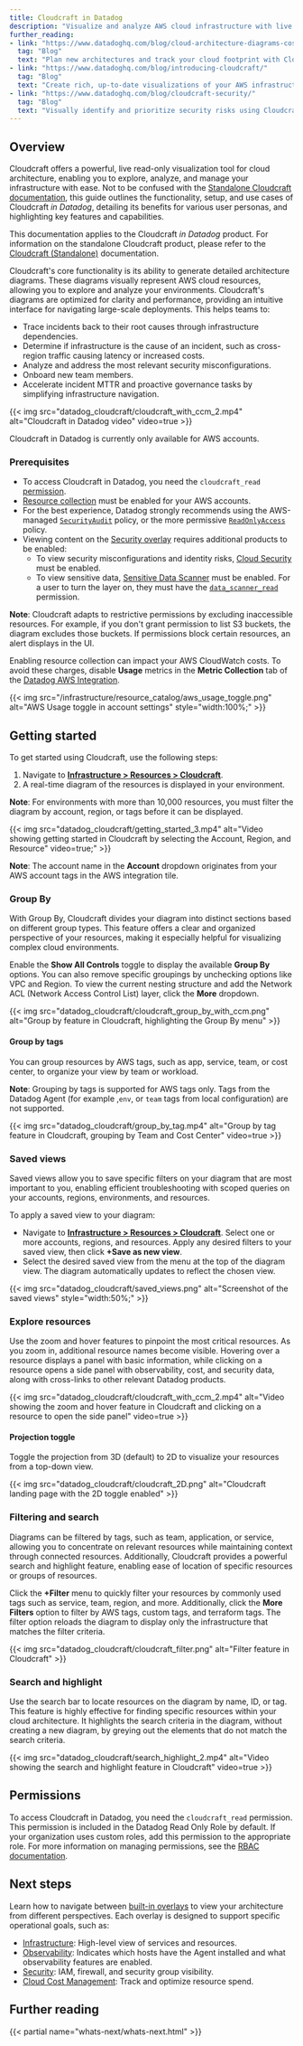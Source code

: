 ```yaml
---
title: Cloudcraft in Datadog
description: "Visualize and analyze AWS cloud infrastructure with live Cloudcraft diagrams in Datadog for troubleshooting, security analysis, and cost optimization."
further_reading:
- link: "https://www.datadoghq.com/blog/cloud-architecture-diagrams-cost-compliance-cloudcraft-datadog/"
  tag: "Blog"
  text: "Plan new architectures and track your cloud footprint with Cloudcraft (Standalone)"
- link: "https://www.datadoghq.com/blog/introducing-cloudcraft/"
  tag: "Blog"
  text: "Create rich, up-to-date visualizations of your AWS infrastructure with Cloudcraft in Datadog"
- link: "https://www.datadoghq.com/blog/cloudcraft-security/"
  tag: "Blog"
  text: "Visually identify and prioritize security risks using Cloudcraft"
---
```


## Overview

Cloudcraft offers a powerful, live read-only visualization tool for cloud architecture, enabling you to explore, analyze, and manage your infrastructure with ease. Not to be confused with the [Standalone Cloudcraft documentation][1], this guide outlines the functionality, setup, and use cases of Cloudcraft *in Datadog*, detailing its benefits for various user personas, and highlighting key features and capabilities.

<div class="alert alert-info">This documentation applies to the Cloudcraft <em>in Datadog</em> product. For information on the standalone Cloudcraft product, please refer to the <a href="/cloudcraft">Cloudcraft (Standalone)</a> documentation.</div>

Cloudcraft's core functionality is its ability to generate detailed architecture diagrams. These diagrams visually represent AWS cloud resources, allowing you to explore and analyze your environments. Cloudcraft's diagrams are optimized for clarity and performance, providing an intuitive interface for navigating large-scale deployments. This helps teams to:

- Trace incidents back to their root causes through infrastructure dependencies.
- Determine if infrastructure is the cause of an incident, such as cross-region traffic causing latency or increased costs. 
- Analyze and address the most relevant security misconfigurations.
- Onboard new team members.
- Accelerate incident MTTR and proactive governance tasks by simplifying infrastructure navigation.

{{< img src="datadog_cloudcraft/cloudcraft_with_ccm_2.mp4" alt="Cloudcraft in Datadog video" video=true >}}

<div class="alert alert-info">Cloudcraft in Datadog is currently only available for AWS accounts.</a></div>

### Prerequisites

- To access Cloudcraft in Datadog, you need the `cloudcraft_read` [permission](#permissions).
- [Resource collection][2] must be enabled for your AWS accounts.
- For the best experience, Datadog strongly recommends using the AWS-managed [`SecurityAudit`][5] policy, or the more permissive [`ReadOnlyAccess`][6] policy.
- Viewing content on the [Security overlay][10] requires additional products to be enabled:
  - To view security misconfigurations and identity risks, [Cloud Security][3] must be enabled.
  - To view sensitive data, [Sensitive Data Scanner][12] must be enabled. For a user to turn the layer on, they must have the [`data_scanner_read`][13] permission.

**Note**: Cloudcraft adapts to restrictive permissions by excluding inaccessible resources. For example, if you don't grant permission to list S3 buckets, the diagram excludes those buckets. If permissions block certain resources, an alert displays in the UI.

<div class="alert alert-warning">Enabling resource collection can impact your AWS CloudWatch costs. To avoid these charges, disable <strong>Usage</strong> metrics in the <strong>Metric Collection</strong> tab of the <a href="https://app.datadoghq.com/integrations/amazon-web-services">Datadog AWS Integration</a>.<br/>

{{< img src="/infrastructure/resource_catalog/aws_usage_toggle.png" alt="AWS Usage toggle in account settings" style="width:100%;" >}}</div>

## Getting started

To get started using Cloudcraft, use the following steps:
1. Navigate to [**Infrastructure > Resources > Cloudcraft**][7]. 
2. A real-time diagram of the resources is displayed in your environment.

 **Note**: For environments with more than 10,000 resources, you must filter the diagram by account, region, or tags before it can be displayed.

{{< img src="datadog_cloudcraft/getting_started_3.mp4" alt="Video showing getting started in Cloudcraft by selecting the Account, Region, and Resource" video=true;" >}}

**Note**: The account name in the **Account** dropdown originates from your AWS account tags in the AWS integration tile.

### Group By

With Group By, Cloudcraft divides your diagram into distinct sections based on different group types. This feature offers a clear and organized perspective of your resources, making it especially helpful for visualizing complex cloud environments.

Enable the **Show All Controls** toggle to display the available **Group By** options. You can also remove specific groupings by unchecking options like VPC and Region. To view the current nesting structure and add the Network ACL (Network Access Control List) layer, click the **More** dropdown.

{{< img src="datadog_cloudcraft/cloudcraft_group_by_with_ccm.png" alt="Group by feature in Cloudcraft, highlighting the Group By menu" >}}

#### Group by tags

You can group resources by AWS tags, such as app, service, team, or cost center, to organize your view by team or workload.

**Note**: Grouping by tags is supported for AWS tags only. Tags from the Datadog Agent (for example ,`env`, or `team` tags from local configuration) are not supported.

{{< img src="datadog_cloudcraft/group_by_tag.mp4" alt="Group by tag feature in Cloudcraft, grouping by Team and Cost Center" video=true >}}

### Saved views 

Saved views allow you to save specific filters on your diagram that are most important to you, enabling efficient troubleshooting with scoped queries on your accounts, regions, environments, and resources.

To apply a saved view to your diagram:

- Navigate to [**Infrastructure > Resources > Cloudcraft**][7]. Select one or more accounts, regions, and resources. Apply any desired filters to your saved view, then click **+Save as new view**.
- Select the desired saved view from the menu at the top of the diagram view. The diagram automatically updates to reflect the chosen view.

{{< img src="datadog_cloudcraft/saved_views.png" alt="Screenshot of the saved views" style="width:50%;" >}}

### Explore resources

Use the zoom and hover features to pinpoint the most critical resources. As you zoom in, additional resource names become visible. Hovering over a resource displays a panel with basic information, while clicking on a resource opens a side panel with observability, cost, and security data, along with cross-links to other relevant Datadog products.

{{< img src="datadog_cloudcraft/cloudcraft_with_ccm_2.mp4" alt="Video showing the zoom and hover feature in Cloudcraft and clicking on a resource to open the side panel" video=true >}}

#### Projection toggle

Toggle the projection from 3D (default) to 2D to visualize your resources from a top-down view.

{{< img src="datadog_cloudcraft/cloudcraft_2D.png" alt="Cloudcraft landing page with the 2D toggle enabled" >}}


### Filtering and search

Diagrams can be filtered by tags, such as team, application, or service, allowing you to concentrate on relevant resources while maintaining context through connected resources. Additionally, Cloudcraft provides a powerful search and highlight feature, enabling ease of location of specific resources or groups of resources.

Click the **\+Filter** menu to quickly filter your resources by commonly used tags such as service, team, region, and more. Additionally, click the **More Filters** option to filter by AWS tags, custom tags, and terraform tags. The filter option reloads the diagram to display only the infrastructure that matches the filter criteria.

{{< img src="datadog_cloudcraft/cloudcraft_filter.png" alt="Filter feature in Cloudcraft" >}}

### Search and highlight

Use the search bar to locate resources on the diagram by name, ID, or tag. This feature is highly effective for finding specific resources within your cloud architecture. It highlights the search criteria in the diagram, without creating a new diagram, by greying out the elements that do not match the search criteria.

{{< img src="datadog_cloudcraft/search_highlight_2.mp4" alt="Video showing the search and highlight feature in Cloudcraft" video=true >}}

## Permissions

To access Cloudcraft in Datadog, you need the `cloudcraft_read` permission. This permission is included in the Datadog Read Only Role by default. If your organization uses custom roles, add this permission to the appropriate role. For more information on managing permissions, see the [RBAC documentation][14].

## Next steps

Learn how to navigate between [built-in overlays][4] to view your architecture from different perspectives. Each overlay is designed to support specific operational goals, such as:

- [Infrastructure][8]: High-level view of services and resources.
- [Observability][9]: Indicates which hosts have the Agent installed and what observability features are enabled.
- [Security][10]: IAM, firewall, and security group visibility.
- [Cloud Cost Management][11]: Track and optimize resource spend.

## Further reading

{{< partial name="whats-next/whats-next.html" >}}

[1]: /cloudcraft
[2]: /integrations/amazon_web_services/#resource-collection
[3]: /security/cloud_security_management
[4]: /datadog_cloudcraft/overlays
[5]: https://docs.aws.amazon.com/aws-managed-policy/latest/reference/SecurityAudit.html
[6]: https://docs.aws.amazon.com/aws-managed-policy/latest/reference/ReadOnlyAccess.html
[7]: https://app.datadoghq.com/cloud-maps
[8]: /datadog_cloudcraft/overlays#infrastructure
[9]: /datadog_cloudcraft/overlays#observability
[10]: /datadog_cloudcraft/overlays#security
[11]: /datadog_cloudcraft/overlays#cloud-cost-management
[12]: /security/sensitive_data_scanner
[13]: /account_management/rbac/permissions/#compliance
[14]: /account_management/rbac/permissions/#infrastructure
